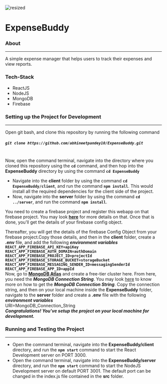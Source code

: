 ![resized](https://user-images.githubusercontent.com/54185164/123970161-830f9f80-d9d6-11eb-9521-4597db17534a.png)


# ExpenseBuddy

### About
***

A simple expense manager that helps users to track their expenses and view reports.

### Tech-Stack
* ReactJS
* NodeJS
* MongoDB
* Firebase

### Setting up the Project for Development
***

Open git bash, and clone this repository by running the following command

##### `git clone https://github.com/abhineetpandey10/ExpenseBuddy.git`
\
Now, open the command terminal, navigate into the directory where you cloned this repository using the **`cd`** command, and then hop into the **ExpenseBuddy** directory by using the command **`cd ExpenseBuddy`**
* Navigate into the **client** folder by using the command **`cd ExpenseBuddy/client`**, and run the command **`npm install`**. This would install all the required dependencies for the client side of the project.
* Now, navigate into the **server** folder by using the command **`cd ../server`**, and run the command **`npm install`**. 

You need to create a firebase project and register this webapp on that firebase project. You may look [**here**](https://firebase.google.com/docs/web/setup) for more details on that. Once that is done, you'll get the details of your firebase config object.

Thereafter, you will get the details of the firebase Config Object from your firebase project.Copy those details, and then in the **client** folder, 
create a **.env** file, and add the following ***environment variables***
\
**`REACT_APP_FIREBASE_API_KEY=apiKey`**
**`REACT_APP_FIREBASE_AUTH_DOMAIN=authDomain`**
**`REACT_APP_FIREBASE_PROJECT_ID=projectId`**
**`REACT_APP_FIREBASE_STORAGE_BUCKET=storageBucket`**
**`REACT_APP_FIREBASE_MESSAGING_SENDER_ID=messagingSenderId`**
**`REACT_APP_FIREBASE_APP_ID=appId`**
\
Now, go to [**MongoDB Atlas**](https://www.mongodb.com/cloud/atlas) and create a free-tier cluster here. From here, you need the ***MongoDB Connection String***. You may look [here](https://docs.mongodb.com/guides/cloud/connectionstring/) to know more on how to get the 
***MongoDB Connection String***. Copy the connection string, and then on your local machine inside the **ExpenseBuddy** folder, navigate to the **server** folder and create a
**.env** file with the following ***environment variables***
\
URI=MongoDB_Connection_String
\
***Congratulations! You've setup the project on your local machine for development.***

### Running and Testing the Project
***
* Open the command terminal, navigate into the **ExpenseBuddy/client** directory, and run the **`npm start`** command to start the React Development server on PORT 3000.
* Open the command terminal, navigate into the **ExpenseBuddy/server** directory, and run the **`npm start`** command to start the NodeJS Development server on default PORT 3001. The default port can be changed in the index.js file contained in the **src** folder.
